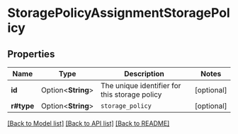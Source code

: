 # StoragePolicyAssignmentStoragePolicy

## Properties

Name | Type | Description | Notes
------------ | ------------- | ------------- | -------------
**id** | Option<**String**> | The unique identifier for this storage policy | [optional]
**r#type** | Option<**String**> | `storage_policy` | [optional]

[[Back to Model list]](../README.md#documentation-for-models) [[Back to API list]](../README.md#documentation-for-api-endpoints) [[Back to README]](../README.md)


